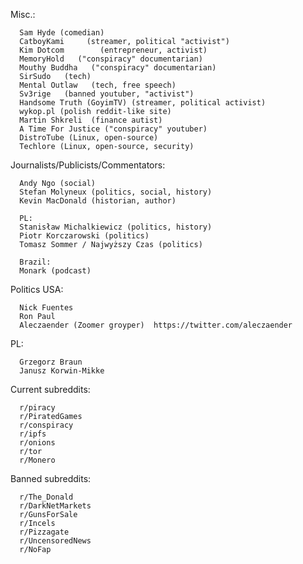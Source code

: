 Misc.:

      Sam Hyde (comedian)
      CatboyKami	 (streamer, political "activist")		
      Kim Dotcom		(entrepreneur, activist)	
      MemoryHold   ("conspiracy" documentarian)
      Mouthy Buddha   ("conspiracy" documentarian)
      SirSudo   (tech)
      Mental Outlaw   (tech, free speech)
      Sv3rige   (banned youtuber, "activist")
      Handsome Truth (GoyimTV) (streamer, political activist)
      wykop.pl (polish reddit-like site)
      Martin Shkreli  (finance autist)
      A Time For Justice ("conspiracy" youtuber)
      DistroTube (Linux, open-source)
      Techlore (Linux, open-source, security)


  
Journalists/Publicists/Commentators:

      Andy Ngo (social)
      Stefan Molyneux (politics, social, history)
      Kevin MacDonald (historian, author)

      PL:
      Stanisław Michalkiewicz (politics, history)
      Piotr Korczarowski (politics)
      Tomasz Sommer / Najwyższy Czas (politics)

      Brazil:
      Monark (podcast)

Politics
  USA:
  
      Nick Fuentes
      Ron Paul
      Aleczaender (Zoomer groyper) 	https://twitter.com/aleczaender
      
  PL:

      Grzegorz Braun
      Janusz Korwin-Mikke
      
Current subreddits:

      r/piracy
      r/PiratedGames
      r/conspiracy
      r/ipfs
      r/onions
      r/tor
      r/Monero

Banned subreddits:

      r/The_Donald
      r/DarkNetMarkets
      r/GunsForSale
      r/Incels
      r/Pizzagate
      r/UncensoredNews
      r/NoFap



